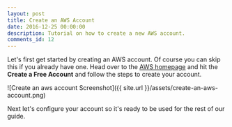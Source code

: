 ```yaml
---
layout: post
title: Create an AWS Account
date: 2016-12-25 00:00:00
description: Tutorial on how to create a new AWS account.
comments_id: 12
---
```


Let's first get started by creating an AWS account. Of course you can skip this if you already have one. Head over to the [AWS homepage](https://aws.amazon.com) and hit the **Create a Free Account** and follow the steps to create your account.

![Create an aws account Screenshot]({{ site.url }}/assets/create-an-aws-account.png)

Next let's configure your account so it's ready to be used for the rest of our guide.

